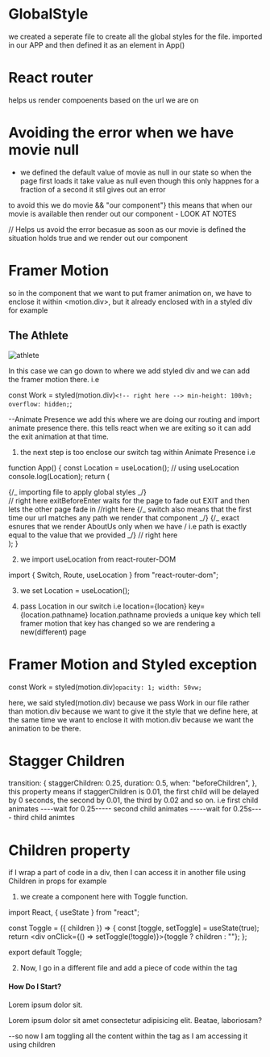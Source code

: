 <!-- writing some random notes throughout the project in this file  -->

# GlobalStyle

we created a seperate file to create all the global styles
for the file.
imported in our APP and then defined it as an element in App()

# React router

helps us render compoenents based on the url we are on

# Avoiding the error when we have movie null

- we defined the default value of movie as null in our state so when the page first loads it
  take value as null even though this only happnes for a fraction of a second it stil gives out an error

to avoid this we do
movie && "our component"} this means that when our movie is available
then render out our component - LOOK AT NOTES

//
Helps us avoid the error becasue as soon as our movie is defined the situation holds true
and we render out our component

# Framer Motion

so in the component that we want to put framer animation on, we have to
enclose it within <motion.div>, but it already enclosed with in a styled
div
for example
<Work variants={pageAnimation} initial="hidden" animate="show">
<Movie>

<h2>The Athlete</h2>
<div className="line"></div>
<Link to="/work/the-athlete">
<img src={athlete} alt="athlete" />
</Link>
</Movie>
</Work>

In this case we can go down to where we add styled div and we can
add the framer motion there. i.e

const Work = styled(motion.div)`<!-- right here --> min-height: 100vh; overflow: hidden;`;

--Animate Presence
we add this where we are doing our routing and import animate presence there.
this tells react when we are exiting so it can add the exit animation at that time.

1. the next step is too enclose our switch tag within Animate Presence i.e

function App() {
const Location = useLocation(); // using useLocation
console.log(Location);
return (

<div className="App">
<GlobalStyle />
{/_ importing file to apply global styles _/}
<Nav />
<AnimatePresence exitBeforeEnter> // right here
exitBeforeEnter waits for the page to fade out EXIT and then lets the other page fade in 
<Switch location={location} key={location.pathname}> //right here 
{/_ switch also means that the first time our url matches any path we render that
component _/}
<Route path="/" exact>
{/_ exact esnures that we render AboutUs only when we have /
i.e path is exactly equal to the value that we provided _/}
<AboutUs />
</Route>
<Route path="/work" exact>
<OurWork />
</Route>
</Switch>
</AnimatePresence> // right here
</div>
);
}

2. we import useLocation from react-router-DOM

import { Switch, Route, useLocation } from "react-router-dom";

3. we set Location = useLocation();

4. pass Location in our switch i.e
   location={location} key={location.pathname}
   location.pathname provieds a unique key which tell framer motion that key
   has changed so we are rendering a new(different) page

# Framer Motion and Styled exception

const Work = styled(motion.div)`opacity: 1; width: 50vw;`

here, we said styled(motion.div) because we pass Work in our file rather
than motion.div because we want to give it the style that we define here,
at the same time we want to enclose it with motion.div because we want the
animation to be there.

# Stagger Children

transition: {
staggerChildren: 0.25,
duration: 0.5,
when: "beforeChildren",
},
this property means if staggerChildren is 0.01, the first child will be delayed by 0 seconds, the second by 0.01, the third by 0.02 and so on.
i.e
first child animates
----wait for 0.25-----
second child animates
-----wait for 0.25s----
third child animtes

# Children property

if I wrap a part of code in a div, then I can access it in another file using Children in props
for example

1. we create a component here with Toggle function.

import React, { useState } from "react";

const Toggle = ({ children }) => {
const [toggle, setToggle] = useState(true);
return <div onClick={() => setToggle(!toggle)}>{toggle ? children : ""}</div>;
};

export default Toggle;

2. Now, I go in a different file and add a piece of code within the <Toggle> tag

 <Toggle>
        <div className="questions">
          <h4>How Do I Start?</h4>
          <div className="answer">
            <p>Lorem ipsum dolor sit.</p>
            <p>
              Lorem ipsum dolor sit amet consectetur adipisicing elit. Beatae,
              laboriosam?
            </p>
          </div>
          <div className="faq-line"></div>
        </div>
      </Toggle>

--so now I am toggling all the content within the tag as I am accessing it using children

